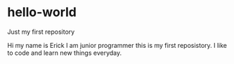 # hello-world
Just my first repository

Hi my name is Erick I am junior programmer this is my first reposistory. I like to code and learn new things everyday.

